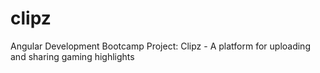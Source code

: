 # clipz
Angular Development Bootcamp Project: Clipz - A platform for uploading and sharing gaming highlights
